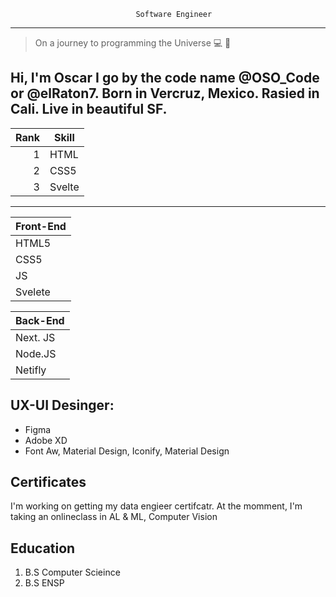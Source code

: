                                 Software Engineer
-----------------------


> On a journey to programming the Universe :computer: :rocket:

## Hi, I'm Oscar I go by the code name @OSO_Code or @elRaton7. Born in Vercruz, Mexico. Rasied in Cali. Live in beautiful SF.

| Rank | Skill |
|-----:|-----------|
|     1| HTML      |
|     2| CSS5      |
|     3| Svelte    |

---


| Front-End| 
| :---    |   
| HTML5   |
| CSS5    | 
| JS      |
| Svelete |

| Back-End|
|:---     |
| Next. JS|
| Node.JS |
| Netifly |

## UX-UI Desinger:
- Figma
- Adobe XD
- Font Aw, Material Design, Iconify, Material Design


## Certificates
I'm working on getting my data engieer certifcatr.
At the momment, I'm taking an onlineclass in AL & ML, Computer Vision


## Education
1. B.S Computer Scieince
2. B.S ENSP


